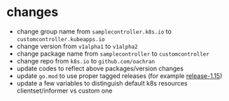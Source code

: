# changes

* change group name from `samplecontroller.k8s.io` to `customcontroller.kubeapps.io`
* change version from `v1alpha1` to `v1alpha2`
* change package name from `samplecontroller` to `customcontroller`
* change repo from `k8s.io` to `github.com/oachran`
* update codes to reflect above packages/version changes
* update `go.mod` to use proper tagged releases (for example [release-1.15](https://github.com/kubernetes/sample-controller/blob/release-1.15/go.mod)) 
* update a few variables to distinguish default k8s resources clientset/informer vs custom one